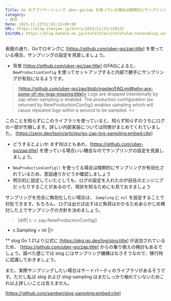 ```yaml
---
Title: Go のアプリケーションで uber-go/zap を使っている場合は暗黙的にサンプリングが有効になっていないか見直しましょう
Category:
- 技術
Date: 2023-11-23T12:01:22+09:00
URL: https://blog.stenyan.jp/entry/2023/11/23/120122
EditURL: https://blog.hatena.ne.jp/stefafafan/stefafafan.hatenablog.com/atom/entry/6801883189061026868
---
```


表題の通り、Goでロギングに [https://github.com/uber-go/zap:title] を使っている場合、サンプリングの設定を見直しましょう。

* 背景
[https://github.com/uber-go/zap:title] のFAQによると、 <code>NewProductionConfig</code> を使ってセットアップすると内部で勝手にサンプリングが有効になるようです。

>[https://github.com/uber-go/zap/blob/master/FAQ.md#why-are-some-of-my-logs-missing:title]>
Logs are dropped intentionally by zap when sampling is enabled. The production configuration (as returned by NewProductionConfig() enables sampling which will cause repeated logs within a second to be sampled.
<<

このことを知らずにこのライブラリを使っていると、知らず知らずのうちにログの一部が欠損します。詳しい内部実装については同僚がまとめてくれていました。
[https://zenn.dev/taxin/articles/go-zap-log-sampling:embed:cite]

* どうするとよいか
まず何はともあれ、[https://github.com/uber-go/zap:title] を使っている場合いい機会なのでサンプリングの設定を見直しましょう。
- <code>NewProductionConfig()</code> を使ってる場合は暗黙的にサンプリングが有効化されているため、意図通りかどうか確認しましょう
- 明示的に設定していたとしても、ログの設定を入れたのが前任のエンジニアだったりすることがあるので、現状を知るためにも見ておきましょう

サンプリングを完全に無効化したい場合は、 <code>Sampling</code> に <code>nil</code> を設定することで対処できます。もちろん、ログは出せば出すほど負荷はかかるためあらかじめ検討した上でサンプリングの方針を決めましょう。

>|diff|
c := zap.NewProductionConfig()
+ c.Sampling = nil
||<

** slog
Go 1.21より公式に [https://pkg.go.dev/log/slog:title] が追加されているため、 [https://github.com/uber-go/zap:title] からの乗り換えの検討もあるでしょう。調べた感じでは slog にはサンプリング機構はなさそうなので、移行時に認識しておきましょう。

また、実際サンプリングしたい場合はサードパーティのライブラリがあるそうです。ただし私は slog および slog-sampling はまだしっかり触れていないためこれ以上詳しいことは言えません。

[https://github.com/samber/slog-sampling:embed:cite]
